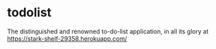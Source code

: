 # todolist
The distinguished and renowned to-do-list application, in all its glory at https://stark-shelf-29358.herokuapp.com/
